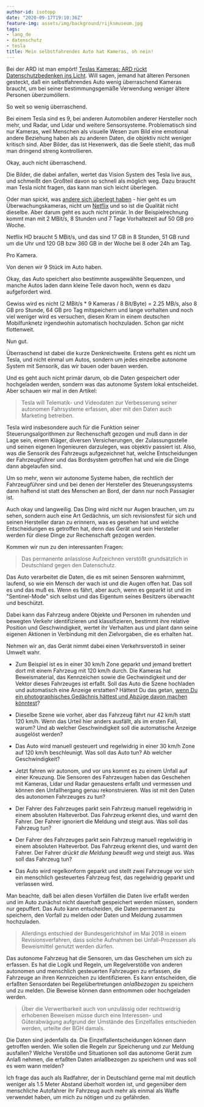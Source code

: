 ```yaml
---
author-id: isotopp
date: "2020-09-17T19:10:36Z"
feature-img: assets/img/background/rijksmuseum.jpg
tags:
- lang_de
- datenschutz
- tesla
title: Mein selbstfahrendes Auto hat Kameras, oh nein!
---
```

Bei der ARD ist man empört! [Teslas Kameras: ARD rückt Datenschutzbedenken ins Licht](https://www.heise.de/news/Teslas-Kameras-ARD-rueckt-Datenschutzbedenken-ins-Licht-4904167.html). Will sagen, jemand hat älteren Personen gesteckt, daß ein selbstfahrendes Auto wenig überraschend Kameras braucht, um bei seiner bestimmungsgemäße Verwendung weniger ältere Personen überzumöllern.

So weit so wenig überraschend.

Bei einem Tesla sind es 9, bei anderen Automobilen anderer Hersteller noch mehr, und Radar, und Lidar und weitere Sensorsysteme. Problematisch sind nur Kameras, weil Menschen als visuelle Wesen zum Bild eine emotional andere Beziehung haben als zu anderen Daten, die objektiv nicht weniger kritisch sind. Aber Bilder, das ist Hexenwerk, das die Seele stiehlt, das muß man dringend streng kontrollieren.

Okay, auch nicht überraschend.

Die Bilder, die dabei anfallen, wertet das Vision System des Tesla live aus, und schmeißt den Großteil davon so schnell als möglich weg. Dazu braucht man Tesla nicht fragen, das kann man sich leicht überlegen. 

Oder man spickt, was [andere sich überlegt haben](https://cambuy.de/magazin/speicherverbrauch-ueberwachungskamera/) - hier geht es um Überwachungskameras, nicht um [Netflix](https://help.netflix.com/de/node/306) und so ist die Qualität nicht dieselbe. Aber darum geht es auch nicht primär. In der Beispielrechnung kommt man mit 2 MBit/s, 8 Stunden und 7 Tage Vorhaltezeit auf 50 GB pro Woche.

Netflix HD braucht 5 MBit/s, und das sind 17 GB in 8 Stunden, 51 GB rund um die Uhr und 120 GB bzw 360 GB in der Woche bei 8 oder 24h am Tag.

Pro Kamera.

Von denen wir 9 Stück im Auto haben.

Okay, das Auto speichert also bestimmte ausgewählte Sequenzen, und manche Autos laden dann kleine Teile davon hoch, wenn es dazu aufgefordert wird.

Gewiss wird es nicht (2 MBit/s * 9 Kameras / 8 Bit/Byte) = 2.25 MB/s, also 8 GB pro Stunde, 64 GB pro Tag mitspeichern und lange vorhalten und noch viel weniger wird es versuchen, diesen Kram in einem deutschen Mobilfunknetz irgendwohin automatisch hochzuladen. Schon gar nicht flottenweit.

Nun gut.

Überraschend ist dabei die kurze Denkreichweite. Erstens geht es nicht um Tesla, und nicht einmal um Autos, sondern um jedes einzelbe autonome System mit Sensorik, das wir bauen oder bauen werden.

Und es geht auch nicht primär darum, ob die Daten gespeichert oder hochgeladen werden, sondern was das autonome System lokal entscheidet. Aber schauen wir mal in den Artikel:

> Tesla will Telematik- und Videodaten zur Verbesserung seiner autonomen Fahrsysteme erfassen, aber mit den Daten auch Marketing betreiben.

Tesla wird insbesondere auch für die Funktion seiner Steuerungsalgorithmen zur Rechenschaft gezogen und muß dann in der Lage sein, einem Kläger, diversen Versicherungen, der Zulassungsstelle und seinen eigenen Ingenieuren darzulegen, was objektiv passiert ist. Also, was die Sensorik des Fahrzeugs aufgezeichnet hat, welche Entscheidungen der Fahrzeugführer und das Bordsystem getroffen hat und wie die Dinge dann abgelaufen sind.

Um so mehr, wenn wir autonome Systeme haben, die rechtlich der Fahrzeugführer sind und bei denen der Hersteller des Steuerungssystems dann haftend ist statt des Menschen an Bord, der dann nur noch Passagier ist.

Auch okay und langweilig. Das Ding wird nicht nur Augen brauchen, um zu sehen, sondern auch eine Art Gedächnis, um sich revisionsfest für sich und seinen Hersteller daran zu erinnern, was es gesehen hat und welche Entscheidungen es getroffen hat, denn das Gerät und sein Hersteller werden für diese Dinge zur Rechenschaft gezogen werden.

Kommen wir nun zu den interessanten Fragen:

> Das permanente anlasslose Aufzeichnen verstößt grundsätzlich in Deutschland gegen den Datenschutz. 

Das Auto verarbeitet die Daten, die es mit seinen Sensoren wahrnimmt, laufend, so wie ein Mensch der wach ist und die Augen offen hat. Das soll es und das muß es. Wenn es fährt, aber auch, wenn es geparkt ist und im "Sentinel-Mode" sich selbst und das Eigentum seines Besitzers überwacht und beschützt.

Dabei kann das Fahrzeug andere Objekte und Personen im ruhenden und bewegten Verkehr identifizieren und klassifizieren, bestimmt ihre relative Position und Geschwindigkeit, wertet ihr Verhalten aus und plant dann seine eigenen Aktionen in Verbindung mit den Zielvorgaben, die es erhalten hat.

Nehmen wir an, das Gerät nimmt dabei einen Verkehrsverstoß in seiner Umwelt wahr.

- Zum Beispiel ist es in einer 30 km/h Zone geparkt und jemand brettert dort mit einem Fahrzeug mit 120 km/h durch. Die Kameras hat Beweismaterial, das Kennzeichen sowie die Gechwindigkeit und der Vektor dieses Fahrzeuges ist erfaßt. Soll das Auto die Szene hochladen und automatisch eine Anzeige erstatten? Hättest Du das getan, [wenn Du ein photographisches Gedächnis hättest und Abzüge davon machen könntest](https://www.youtube.com/watch?v=6a1I63FpzpA)?
- Dieselbe Szene wie vorher, aber das Fahrzeug fährt nur 42 km/h statt 120 km/h. Wenn das Urteil hier anders ausfällt, als im ersten Fall, warum? Und ab welcher Geschwindigkeit soll die automatische Anzeige ausgelöst werden?
- Das Auto wird manuell gesteuert und regelwidrig in einer 30 km/h Zone auf 120 km/h beschleunigt. Was soll das Auto tun? Ab welcher Geschwindigkeit?

- Jetzt fahren wir autonom, und vor uns kommt es zu einem Unfall auf einer Kreuzung. Die Sensoren des Fahrzeugen haben das Geschehen mit Kameras, Lidar und Radar genauestens erfaßt und vermessen und können den Unfallhergang genau rekonstruieren. Was ist mit den Daten des autonomen Fahrzeuges zu tun?

- Der Fahrer des Fahrzeuges parkt sein Fahrzeug manuell regelwidrig in einem absoluten Halteverbot. Das Fahrzeug erkennt dies, und warnt den Fahrer. Der Fahrer ignoriert die Meldung und steigt aus. Was soll das Fahrzeug tun?
- Der Fahrer des Fahrzeuges parkt sein Fahrzeug manuell regelwidrig in einem absoluten Halteverbot. Das Fahrzeug erkennt dies, und warnt den Fahrer. Der Fahrer *drückt die Meldung bewußt weg* und steigt aus. Was soll das Fahrzeug tun?
- Das Auto wird regelkonform geparkt und stellt zwei Fahrzeuge vor sich ein menschlich gesteuertes Fahrzeug fest, das regelwidrig geparkt und verlassen wird.

Man beachte, daß bei allen diesen Vorfällen die Daten live erfaßt werden und im Auto zunächst nicht dauerhaft gespeichert werden müssen, sondern nur gepuffert. Das Auto kann entscheiden, die Daten permanent zu speichern, den Vorfall zu melden oder Daten und Meldung zusammen hochzuladen.

> Allerdings entschied der Bundesgerichtshof im Mai 2018 in einem Revisionsverfahren, dass solche Aufnahmen bei Unfall-Prozessen als Beweismittel genutzt werden dürfen.

Das autonome Fahrzeug hat die Sensoren, um das Geschehen um sich zu erfassen. Es hat die Logik und Regeln, um Regelverstöße von anderen autonomen und menschlich gesteuerten Fahrzeugen zu erfassen, die Fahrzeuge an ihren Kennzeichen zu identifizieren. Es kann entscheiden, die erfaßten Sensordaten bei Regelübertretungen *anlaßbezogen* zu speichern und zu melden. Die Beweise können dann entnommen oder hochgeladen werden.

> Über die Verwertbarkeit auch von unzulässig oder rechtswidrig erhobenen Beweisen müsse durch eine Interessen- und Güterabwägung aufgrund der Umstände des Einzelfalles entschieden werden, urteilte der BGH damals.

Die Daten sind jedenfalls da. Die Einzelfallentscheidungen können dann getroffen werden. Wie sollen die Regeln zur Speicherung und zur Meldung ausfallen? Welche Verstöße und Situationen soll das autonome Gerät zum Anlaß nehmen, die erfaßten Daten anlaßbezogen zu speichern und was soll es wem wann melden?

Ich frage das auch als Radfahrer, der in Deutschland gerne mal mit deutlich weniger als 1.5 Meter Abstand überholt worden ist, und gegenüber dem menschliche Autofahrer ihr Fahrzeug auch mehr als einmal als Waffe verwendet haben, um mich zu nötigen und zu gefährden.
